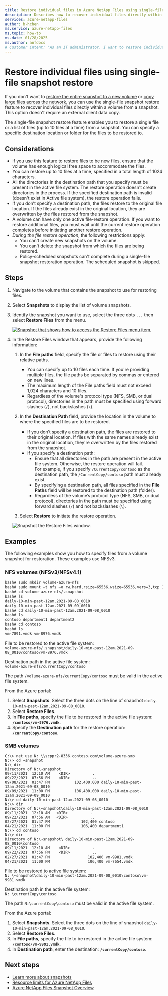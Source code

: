 ```yaml
---
title: Restore individual files in Azure NetApp Files using single-file snapshot restore | Microsoft Docs
description: Describes how to recover individual files directly within a volume from a snapshot.
services: azure-netapp-files
author: b-hchen
ms.service: azure-netapp-files
ms.topic: how-to
ms.date: 01/28/2025
ms.author: anfdocs
# Customer intent: "As an IT administrator, I want to restore individual files from a snapshot in Azure NetApp Files, so that I can quickly recover specific data without the need for entire volume restoration."
---
```


# Restore individual files using single-file snapshot restore 

If you don't want to [restore the entire snapshot to a new volume](snapshots-restore-new-volume.md) or [copy large files across the network](snapshots-restore-file-client.md), you can use the single-file snapshot restore feature to recover individual files directly within a volume from a snapshot. This option doesn't require an external client data copy.  

The single-file snapshot restore feature enables you to restore a single file or a list of files (up to 10 files at a time) from a snapshot. You can specify a specific destination location or folder for the files to be restored to.    

## Considerations  

* If you use this feature to restore files to be new files, ensure that the volume has enough logical free space to accommodate the files.
* You can restore up to 10 files at a time, specified in a total length of 1024 characters.    
* All the directories in the destination path that you specify must be present in the active file system. 
The restore operation doesn't create directories in the process. If the specified destination path is invalid (doesn't exist in Active file system), the restore operation fails.
* If you don’t specify a destination path, the files restore to the original file location. If the files already exist in the original location, they are overwritten by the files restored from the snapshot. 
* A volume can have only one active file-restore operation. If you want to restore additional files, you must wait until the current restore operation completes before initiating another restore operation.   
* *During the file restore operation*, the following restrictions apply: 
    * You can't create new snapshots on the volume.  
    * You can't delete the snapshot from which the files are being restored. 
    * Policy-scheduled snapshots can't complete during a single-file snapshot restoration operation. The scheduled snapshot is skipped.

## Steps

1. Navigate to the volume that contains the snapshot to use for restoring files.    

2. Select **Snapshots** to display the list of volume snapshots.

3. Identify the snapshot you want to use, select the three dots `...` then select **Restore Files** from the menu.

    [ ![Snapshot that shows how to access the Restore Files menu item.](./media/snapshots-restore-file-single/snapshot-restore-files-menu.png) ](./media/snapshots-restore-file-single/snapshot-restore-files-menu.png#lightbox)

5. In the Restore Files window that appears, provide the following information:  
    1. In the **File paths** field, specify the file or files to restore using their relative paths.   
        * You can specify up to 10 files each time. If you're providing multiple files, the file paths be separated by commas or entered on new lines.
        * The maximum length of the File paths field must not exceed 1,024 characters and 10 files.
        * Regardless of the volume's protocol type (NFS, SMB, or dual protocol), directories in the path must be specified using forward slashes (`/`), not backslashes (`\`).  

    2. In the **Destination Path** field, provide the location in the volume to where the specified files are to be restored.
        * If you don’t specify a destination path, the files are restored to their original location. If files with the same names already exist in the original location, they're overwritten by the files restored from the snapshot.  
        * If you specify a destination path: 
            * Ensure that all directories in the path are present in the active file system. Otherwise, the restore operation will fail.   
                For example, if you specify `/CurrentCopy/contoso` as the destination path, the `/CurrentCopy/contoso` path must already exist.  
            * By specifying a destination path, all files specified in the **File Paths** field will be restored to the destination path (folder).
            * Regardless of the volume’s protocol type (NFS, SMB, or dual protocol), directories in the path must be specified using forward slashes (`/`) and not backslashes (`\`).   
    3. Select **Restore** to initiate the restore operation.

    ![Snapshot the Restore Files window.](./media/snapshots-restore-file-single/snapshot-restore-files-window.png)

## Examples 
The following examples show you how to specify files from a volume snapshot for restoration. These examples use NFSv3. 

### NFS volumes (NFSv3/NFSv4.1)   

```bash
bash# sudo mkdir volume-azure-nfs
bash# sudo mount –t nfs –o rw,hard,rsize=65536,wsize=65536,vers=3,tcp 10.1.1.8:/volume-azure-nfs volume-azure-nfs
bash# cd volume-azure-nfs/.snapshot
bash# ls 
daily-10-min-past-12am.2021-09-08_0010
daily-10-min-past-12am.2021-09-09_0010
bash# cd daily-10-min-past-12am.2021-09-08_0010
bash# ls
contoso department1 department2
bash# cd contoso
bash# ls
vm-7891.vmdk vm-8976.vmdk
```

File to be restored to the active file system:   
`volume-azure-nfs/.snapshot/daily-10-min-past-12am.2021-09-08_0010/contoso/vm-8976.vmdk`

Destination path in the active file system:  
`volume-azure-nfs/currentCopy/contoso`  

The path `/volume-azure-nfs/currentCopy/contoso` must be valid in the active file system.

From the Azure portal:   

1. Select **Snapshots**. Select the three dots on the line of snapshot `daily-10-min-past-12am.2021-09-08_0010`.
2. Select **Restore Files**.
3. In **File paths**, specify the file to be restored in the active file system: **`/contoso/vm-8976.vmdk`**.
4. Specify the **Destination path** for the restore operation: **`/currentCopy/contoso`**.

### SMB volumes 

```
C:\> net use N: \\scppr2-8336.contoso.com\volume-azure-smb
N:\> cd ~snapshot
N:\ dir
Directory of N:\~snapshot
09/11/2021  12:10 AM    <DIR>          .
09/22/2021  07:56 PM    <DIR>          ..
09/08/2021  01:47 PM           102,400,000 daily-10-min-past-12am.2021-09-08_0010
09/09/2021  11:00 PM           106,400,000 daily-10-min-past-12am.2021-09-09_0010
N:\> cd daily-10-min-past-12am.2021-09-08_0010
N:\> dir
Directory of N:\~snapshot\daily-10-min-past-12am.2021-09-08_0010
09/11/2021  12:10 AM   <DIR>          .
09/22/2021  07:56 AM   <DIR>          ..
02/27/2021  01:47 PM              102,400 contoso
04/21/2021  11:00 PM              106,400 department1
N:\> cd contoso
N:\> dir
Directory of N:\~snapshot\ daily-10-min-past-12am.2021-09-08_0010\contoso
09/11/2021  12:10 AM    <DIR>          .
09/22/2021  07:56 PM    <DIR>          ..
02/27/2021  01:47 PM                 102,400 vm-9981.vmdk
04/21/2021  11:00 PM                 106,400 vm-7654.vmdk
```

File to be restored to active file system:   
`N: \~snapshot\daily-10-min-past-12am.2021-09-08_0010\contoso\vm-9981.vmdk`

Destination path in the active file system:   
`N: \currentCopy\contoso`

The path `N:\currentCopy\contoso` must be valid in the active file system.

From the Azure portal: 
1. Select **Snapshots**. Select the three dots on the line of snapshot `daily-10-min-past-12am.2021-09-08_0010`.
2. Select **Restore Files**.
3. In **File paths**, specify the file to be restored in the active file system: **`/contoso/vm-9981.vmdk`**.
4. In **Destination path**, enter the destination: **`/currentCopy/contoso`**.

## Next steps

* [Learn more about snapshots](snapshots-introduction.md) 
* [Resource limits for Azure NetApp Files](azure-netapp-files-resource-limits.md)
* [Azure NetApp Files Snapshot Overview](https://anfcommunity.com/2021/01/31/azure-netapp-files-snapshot-overview/)
